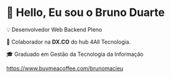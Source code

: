 # 👋 Hello, Eu sou o Bruno Duarte

💡 Desenvolvedor Web Backend Pleno

🐝 Colaborador na **DX.CO** do hub 4All Tecnologia.

🎓 Graduado em Gestão da Tecnologia da Informação

<!-- ### ✔ Github Stats
![Profile Stats](https://github-readme-stats.vercel.app/api?username=brduarte&show_icons=true)
-->

https://www.buymeacoffee.com/brunomacieu
